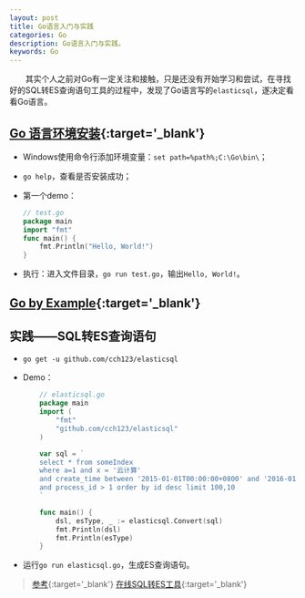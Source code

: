 ```yaml
---
layout: post
title: Go语言入门与实践
categories: Go
description: Go语言入门与实践。
keywords: Go
---
```


&emsp;&emsp;其实个人之前对Go有一定关注和接触，只是还没有开始学习和尝试，在寻找好的SQL转ES查询语句工具的过程中，发现了Go语言写的`elasticsql`，遂决定看看Go语言。

## [Go 语言环境安装](https://www.runoob.com/go/go-environment.html){:target='_blank'}

  - Windows使用命令行添加环境变量：`set path=%path%;C:\Go\bin\`；
  - `go help`，查看是否安装成功；
  - 第一个demo：

    ```go
    // test.go
    package main
    import "fmt"
    func main() {
        fmt.Println("Hello, World!")
    }
    ```

  - 执行：进入文件目录，`go run test.go`，输出`Hello, World!`。

## [Go by Example](https://gobyexample.com/){:target='_blank'}

## 实践——SQL转ES查询语句

  - `go get -u github.com/cch123/elasticsql`
  - Demo：

    ```go
        // elasticsql.go
        package main
        import (
            "fmt"
            "github.com/cch123/elasticsql"
        )

        var sql = `
        select * from someIndex
        where a=1 and x = '云计算'
        and create_time between '2015-01-01T00:00:00+0800' and '2016-01-01T00:00:00+0800'
        and process_id > 1 order by id desc limit 100,10
        `

        func main() {
            dsl, esType, _ := elasticsql.Convert(sql)
            fmt.Println(dsl)
            fmt.Println(esType)
        }
    ```

  - 运行`go run elasticsql.go`，生成ES查询语句。
  
  > [参考](https://github.com/cch123/elasticsql){:target='_blank'}
  > [在线SQL转ES工具](http://www.ischoolbar.com/EsParser/){:target='_blank'}

